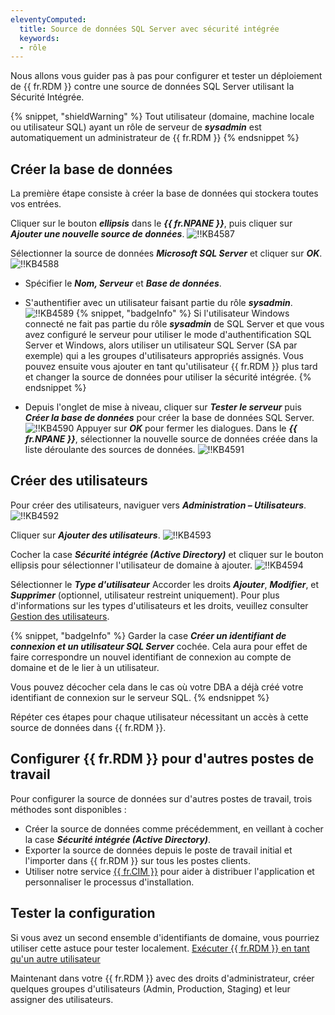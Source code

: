 ```yaml
---
eleventyComputed:
  title: Source de données SQL Server avec sécurité intégrée
  keywords:
  - rôle
---
```

Nous allons vous guider pas à pas pour configurer et tester un déploiement de {{ fr.RDM }} contre une source de données SQL Server utilisant la Sécurité Intégrée.

{% snippet, "shieldWarning" %}
Tout utilisateur (domaine, machine locale ou utilisateur SQL) ayant un rôle de serveur de ***sysadmin*** est automatiquement un administrateur de {{ fr.RDM }}
{% endsnippet %}

## Créer la base de données

La première étape consiste à créer la base de données qui stockera toutes vos entrées.

Cliquer sur le bouton ***ellipsis*** dans le ***{{ fr.NPANE }}***, puis cliquer sur ***Ajouter une nouvelle source de données***.
![!!KB4587](https://cdnweb.devolutions.net/docs/docs_en_kb_KB4587.png)

Sélectionner la source de données ***Microsoft SQL Server*** et cliquer sur ***OK***.
![!!KB4588](https://cdnweb.devolutions.net/docs/docs_en_kb_KB4588.png)

* Spécifier le ***Nom, Serveur*** et ***Base de données***.
* S'authentifier avec un utilisateur faisant partie du rôle ***sysadmin***.
![!!KB4589](https://cdnweb.devolutions.net/docs/docs_en_kb_KB4589.png)
{% snippet, "badgeInfo" %}
Si l'utilisateur Windows connecté ne fait pas partie du rôle ***sysadmin*** de SQL Server et que vous avez configuré le serveur pour utiliser le mode d'authentification SQL Server et Windows, alors utiliser un utilisateur SQL Server (SA par exemple) qui a les groupes d'utilisateurs appropriés assignés. Vous pouvez ensuite vous ajouter en tant qu'utilisateur {{ fr.RDM }} plus tard et changer la source de données pour utiliser la sécurité intégrée.
{% endsnippet %}

* Depuis l'onglet de mise à niveau, cliquer sur ***Tester le serveur*** puis ***Créer la base de données*** pour créer la base de données SQL Server.
![!!KB4590](https://cdnweb.devolutions.net/docs/docs_en_kb_KB4590.png)
Appuyer sur ***OK*** pour fermer les dialogues. Dans le ***{{ fr.NPANE }}***, sélectionner la nouvelle source de données créée dans la liste déroulante des sources de données.
![!!KB4591](https://cdnweb.devolutions.net/docs/docs_en_kb_KB4591.png)

## Créer des utilisateurs

Pour créer des utilisateurs, naviguer vers ***Administration – Utilisateurs***.
![!!KB4592](https://cdnweb.devolutions.net/docs/docs_en_kb_KB4592.png)

Cliquer sur ***Ajouter des utilisateurs***.
![!!KB4593](https://cdnweb.devolutions.net/docs/docs_en_kb_KB4593.png)

Cocher la case ***Sécurité intégrée (Active Directory)*** et cliquer sur le bouton ellipsis pour sélectionner l'utilisateur de domaine à ajouter.
![!!KB4594](https://cdnweb.devolutions.net/docs/docs_en_kb_KB4594.png)

Sélectionner le ***Type d'utilisateur*** Accorder les droits ***Ajouter***, ***Modifier***, et ***Supprimer*** (optionnel, utilisateur restreint uniquement). Pour plus d'informations sur les types d'utilisateurs et les droits, veuillez consulter [Gestion des utilisateurs](/rdm/windows/commands/administration/management/user-management/).

{% snippet, "badgeInfo" %}
Garder la case ***Créer un identifiant de connexion et un utilisateur SQL Server*** cochée. Cela aura pour effet de faire correspondre un nouvel identifiant de connexion au compte de domaine et de le lier à un utilisateur.

Vous pouvez décocher cela dans le cas où votre DBA a déjà créé votre identifiant de connexion sur le serveur SQL.
{% endsnippet %}

Répéter ces étapes pour chaque utilisateur nécessitant un accès à cette source de données dans {{ fr.RDM }}.

## Configurer {{ fr.RDM }} pour d'autres postes de travail

Pour configurer la source de données sur d'autres postes de travail, trois méthodes sont disponibles :

* Créer la source de données comme précédemment, en veillant à cocher la case ***Sécurité intégrée (Active Directory)***.
* Exporter la source de données depuis le poste de travail initial et l'importer dans {{ fr.RDM }} sur tous les postes clients.
* Utiliser notre service [{{ fr.CIM }}](/rdm/windows/installation/client/custom-installer-service/) pour aider à distribuer l'application et personnaliser le processus d'installation.

## Tester la configuration

Si vous avez un second ensemble d'identifiants de domaine, vous pourriez utiliser cette astuce pour tester localement. [Exécuter {{ fr.RDM }} en tant qu'un autre utilisateur](/rdm/kb/rdm-windows/how-to-articles/running-rdm-as-another-user/)

Maintenant dans votre {{ fr.RDM }} avec des droits d'administrateur, créer quelques groupes d'utilisateurs (Admin, Production, Staging) et leur assigner des utilisateurs.
